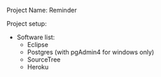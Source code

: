 Project Name: Reminder

Project setup:
  * Software list:
      * Eclipse
      * Postgres (with pgAdmin4 for windows only)
      * SourceTree
      * Heroku
